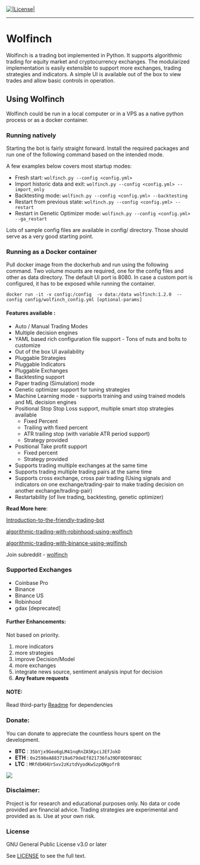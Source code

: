[![|License|](https://img.shields.io/badge/license-GPL%20v3.0-brightgreen.svg)](LICENSE)

********
# Wolfinch

Wolfinch is a trading bot implemented in Python. It supports algorithmic trading for equity market and cryptocurrency exchanges. The modularized implementation is easily extensible to support more exchanges, trading strategies and indicators. A simple UI is available out of the box to view trades and allow basic controls in operation. 

## Using Wolfinch

Wolfinch could be run in a local computer or in a VPS as a native python process or as a docker container. 

### Running natively

Starting the bot is fairly straight forward. Install the required packages and run one of the following command based on the intended mode.

A few examples below covers most startup modes:
* Fresh start: 
    `wolfinch.py --config <config.yml>`
* Import historic data and exit: 
    `wolfinch.py --config <config.yml> --import_only`
* Backtesting mode: 
    `wolfinch.py --config <config.yml> --backtesting`	
* Restart from previous state: 
    `wolfinch.py --config <config.yml> --restart`
* Restart in Genetic Optimizer mode: 
    `wolfinch.py --config <config.yml> --ga_restart`

Lots of sample config files are available in config/ directory. Those should serve as a very good starting point.

### Running as a Docker container

Pull docker image from the dockerhub and run using the following command. Two volume mounts are required, one for the config files and other as data directory. The default UI port is 8080. In case a custom port is configured, it has to be exposed while running the container.

`docker run -it -v config:/config  -v data:/data wolfinch:1.2.0  --config config/wolfinch_config.yml [optional-params]`


#### Features available : 
* Auto / Manual Trading Modes
* Multiple decision engines
* YAML based rich configuration file support - Tons of nuts and bolts to customize
* Out of the box UI availability
* Pluggable Strategies 
* Pluggable Indicators
* Pluggable Exchanges
* Backtesting support
* Paper trading (Simulation) mode
* Genetic optimizer support for tuning strategies
* Machine Learning mode - supports training and using trained models and ML decision engines
* Positional Stop Stop Loss support, multiple smart stop strategies available
	- Fixed Percent
	- Trailing with fixed percent
	- ATR trailing stop (with variable ATR period support)
	- Strategy provided
* Positional Take profit support
	- Fixed percent
	- Strategy provided
* Supports trading multiple exchanges at the same time
* Supports trading multiple trading pairs at the same time
* Supports cross exchange, cross pair trading (Using signals and indicators on one exchange/trading-pair to make trading decision on another exchange/trading-pair)
* Restartability (of live trading, backtesting, genetic optimizer)

**Read More here**:

[Introduction-to-the-friendly-trading-bot](https://medium.com/@joe.cet/wolfinch-introduction-to-the-friendly-trading-bot-fe9281825e59)

[algorithmic-trading-with-robinhood-using-wolfinch](https://medium.com/@joe.cet/algorithmic-trading-with-robinhood-using-wolfinch-b268b7aca43f)

[algorithmic-trading-with-binance-using-wolfinch](https://medium.com/@joe.cet/algorithmic-trading-with-binance-using-wolfinch-fe5353885451)

Join subreddit - [wolfinch](https://www.reddit.com/r/wolfinch)

### Supported Exchanges
* Coinbase Pro
* Binance
* Binance US
* Robinhood
* gdax [deprecated]

#### Further Enhancements: 

Not based on priority.

1. more indicators
2. more strategies 
3. improve Decision/Model
5. more exchanges
7. integrate news source, sentiment analysis input for decision 
10. **Any feature requests**

#### NOTE:
Read third-party [Readme](third_party/README.md) for dependencies

### Donate:
You can donate to appreciate the countless hours spent on the development.

* **BTC** : `35bYjx9Geo6gLM41nqRnZA5KpciJEfJokD`
* **ETH** : `0x2598eA883719a679deEf821736fa39DF0DD9F86C`
* **LTC** : `MRfdbKHUrSxv2zKztdVyodKwSzpQNgofr8`

[![](https://www.paypalobjects.com/en_US/i/btn/btn_donateCC_LG.gif)](https://www.paypal.com/cgi-bin/webscr?cmd=_donations&business=JCTW62GFL4QGW&currency_code=USD&source=url)


### Disclaimer:

Project is for research and educational purposes only. No data or code provided are financial advice. Trading strategies are experimental and provided as is. Use at your own risk. 


### License

GNU General Public License v3.0 or later

See [LICENSE](LICENSE) to see the full text.


   
